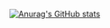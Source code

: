 [![Anurag's GitHub stats](https://github-readme-stats.vercel.app/api?username=callumJohnG&show_icons=true&theme=dracula)](https://github.com/anuraghazra/github-readme-stats)
